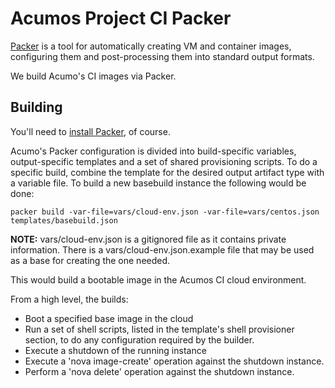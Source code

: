 # Acumos Project CI Packer

[Packer][1] is a tool for automatically creating VM and container images,
configuring them and post-processing them into standard output formats.

We build Acumo's CI images via Packer.

## Building

You'll need to [install Packer][2], of course.

Acumo's Packer configuration is divided into build-specific variables,
output-specific templates and a set of shared provisioning scripts. To do a
specific build, combine the template for the desired output artifact type with
a variable file. To build a new basebuild instance the following would be done:

```
packer build -var-file=vars/cloud-env.json -var-file=vars/centos.json templates/basebuild.json
```

**NOTE:** vars/cloud-env.json is a gitignored file as it contains private
information. There is a vars/cloud-env.json.example file that may be used as a
base for creating the one needed.

This would build a bootable image in the Acumos CI cloud environment.

From a high level, the builds:

- Boot a specified base image in the cloud
- Run a set of shell scripts, listed in the template's shell provisioner
  section, to do any configuration required by the builder.
- Execute a shutdown of the running instance
- Execute a 'nova image-create' operation against the shutdown instance.
- Perform a 'nova delete' operation against the shutdown instance.

[1]: https://www.packer.io/
[2]: https://www.packer.io/intro/getting-started/setup.html
